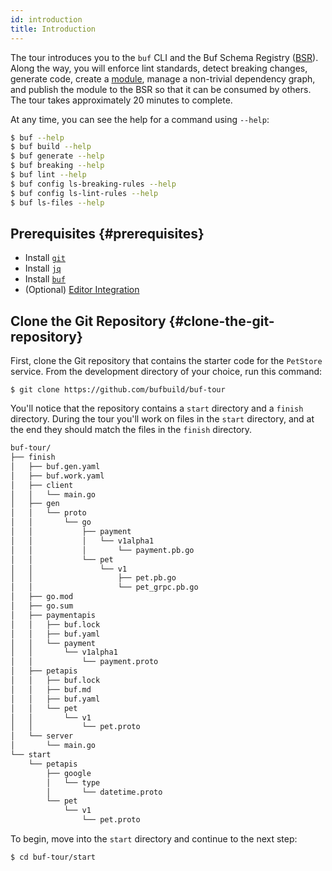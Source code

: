 ```yaml
---
id: introduction
title: Introduction
---
```


The tour introduces you to the `buf` CLI and the Buf Schema Registry ([BSR](../bsr/introduction.md)). Along the way, you
will enforce lint standards, detect breaking changes, generate code, create a [module](../bsr/overview.md#module), manage a
non-trivial dependency graph, and publish the module to the BSR so that it can be consumed by others. The tour takes
approximately 20 minutes to complete.

At any time, you can see the help for a command using `--help`:

```sh
$ buf --help
$ buf build --help
$ buf generate --help
$ buf breaking --help
$ buf lint --help
$ buf config ls-breaking-rules --help
$ buf config ls-lint-rules --help
$ buf ls-files --help
```

## Prerequisites {#prerequisites}

 * Install [`git`](https://git-scm.com/book/en/v2/Getting-Started-Installing-Git)
 * Install [`jq`](https://stedolan.github.io/jq)
 * Install [`buf`](../installation.md)
 * (Optional) [Editor Integration](../editor-integration.md)

## Clone the Git Repository {#clone-the-git-repository}

First, clone the Git repository that contains the starter code for the `PetStore` service.
From the development directory of your choice, run this command:

```terminal
$ git clone https://github.com/bufbuild/buf-tour
```

You'll notice that the repository contains a `start` directory and a `finish` directory. During the tour
you'll work on files in the `start` directory, and at the end they should match the files in the `finish` directory.

```sh
buf-tour/
├── finish
│   ├── buf.gen.yaml
│   ├── buf.work.yaml
│   ├── client
│   │   └── main.go
│   ├── gen
│   │   └── proto
│   │       └── go
│   │           ├── payment
│   │           │   └── v1alpha1
│   │           │       └── payment.pb.go
│   │           └── pet
│   │               └── v1
│   │                   ├── pet.pb.go
│   │                   └── pet_grpc.pb.go
│   ├── go.mod
│   ├── go.sum
│   ├── paymentapis
│   │   ├── buf.lock
│   │   ├── buf.yaml
│   │   └── payment
│   │       └── v1alpha1
│   │           └── payment.proto
│   ├── petapis
│   │   ├── buf.lock
│   │   ├── buf.md
│   │   ├── buf.yaml
│   │   └── pet
│   │       └── v1
│   │           └── pet.proto
│   └── server
│       └── main.go
└── start
    └── petapis
        ├── google
        │   └── type
        │       └── datetime.proto
        └── pet
            └── v1
                └── pet.proto
```

To begin, move into the `start` directory and continue to the next step:

```terminal
$ cd buf-tour/start
```

